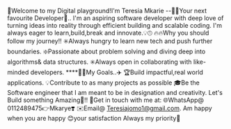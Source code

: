  🚀Welcome to my Digital playground!I'm Teresia Mkarie --👩‍💻Your next favourite Developer🎊..
         I'm an aspiring software developer with deep love of turning ideas into reality through efficient building and scalable coding. I'm always eager to learn,build,break and innovate.💡🙃 
                  🔥🔥Why you should follow my journey‼️
 ✳️Always hungry to learn new tech and push further boundaries.
 ❇️Passionate about problem solving and diving deep into algorithms& data structures.
 ✳️Always open in collaborating with like-minded developers.
      ****🎯🎯My Goals..✈️
 🏆Build impactful,real world applications.
 💡Contribute to as many projects as possible
 🎓Be the Software engineer that I am meant to be in designation and creativity.
   Let's Build something Amazing💪!!
   📩Get in touch with me at:
   🌐WhatsApp@ 0112489475👉Mkarye❣️
   ✉️Email@ Teresiajomo1@gmail.com.
   Am happy when you are happy 😊your satisfaction Always my priority🎯
